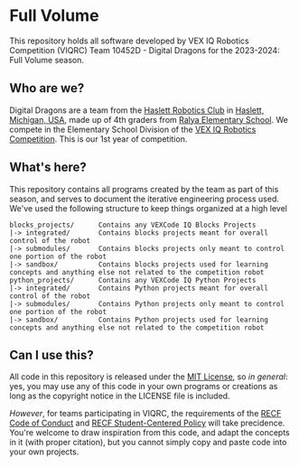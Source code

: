# Full Volume

This repository holds all software developed by VEX IQ Robotics Competition (VIQRC) Team 10452D - Digital Dragons for the 2023-2024: Full Volume season.

## Who are we?

Digital Dragons are a team from the [Haslett Robotics Club](https://haslettrobotics.com/) in [Haslett, Michigan, USA](https://en.wikipedia.org/wiki/Haslett,_Michigan), made up of 4th graders from [Ralya Elementary School](https://www.haslett.k12.mi.us/ralya). We compete in the Elementary School Division of the [VEX IQ Robotics Competition](https://www.vexrobotics.com/iq/competition/viqc-current-game). This is our 1st year of competition.

## What's here?

This repository contains all programs created by the team as part of this season, and serves to document the iterative engineering process used. We've used the following structure to keep things organized at a high level

```
blocks_projects/      Contains any VEXCode IQ Blocks Projects
|-> integrated/       Contains blocks projects meant for overall control of the robot
|-> submodules/       Contains blocks projects only meant to control one portion of the robot
|-> sandbox/          Contains blocks projects used for learning concepts and anything else not related to the competition robot
python_projects/      Contains any VEXCode IQ Python Projects
|-> integrated/       Contains Python projects meant for overall control of the robot
|-> submodules/       Contains Python projects only meant to control one portion of the robot
|-> sandbox/          Contains Python projects used for learning concepts and anything else not related to the competition robot
```

## Can I use this?

All code in this repository is released under the [MIT License](LICENSE), so *in general*: yes, you may use any of this code in your own programs or creations as long as the copyright notice in the LICENSE file is included.

*However*, for teams participating in VIQRC, the requirements of the [RECF Code of Conduct](https://viqc-kb.recf.org/hc/en-us/articles/9778593540247-Code-of-Conduct) and [RECF Student-Centered Policy](https://viqc-kb.recf.org/hc/en-us/articles/9778591033879-Student-Centered-Policy) will take precidence. You're welcome to draw inspiration from this code, and adapt the concepts in it (with proper citation), but you cannot simply copy and paste code into your own projects.

